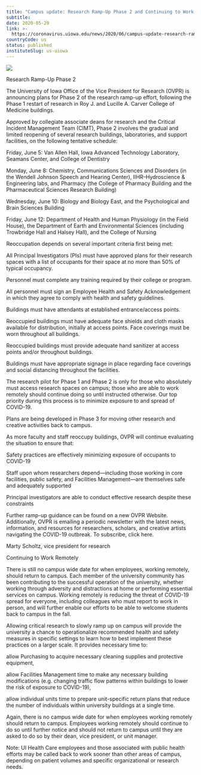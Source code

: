 ```yaml
---
title: "Campus update: Research Ramp-Up Phase 2 and Continuing to Work Remotely"
subtitle: 
date: 2020-05-29
link: >-
  https://coronavirus.uiowa.edu/news/2020/06/campus-update-research-ramp-phase-2-and-continuing-work-remotely
countryCode: us
status: published
instituteSlug: us-uiowa
---
```

![](https://coronavirus.uiowa.edu/profiles/custom/sitenow/assets/favicon.ico)

Research Ramp-Up Phase 2

The University of Iowa Office of the Vice President for Research (OVPR) is announcing plans for Phase 2 of the research ramp-up effort, following the Phase 1 restart of research in Roy J. and Lucille A. Carver College of Medicine buildings.

Approved by collegiate associate deans for research and the Critical Incident Management Team (CIMT), Phase 2 involves the gradual and limited reopening of several research buildings, laboratories, and support facilities, on the following tentative schedule:

Friday, June 5: Van Allen Hall, Iowa Advanced Technology Laboratory, Seamans Center, and College of Dentistry

Monday, June 8: Chemistry, Communications Sciences and Disorders (in the Wendell Johnson Speech and Hearing Center), IIHR–Hydroscience & Engineering labs, and Pharmacy (the College of Pharmacy Building and the Pharmaceutical Sciences Research Building)

Wednesday, June 10: Biology and Biology East, and the Psychological and Brain Sciences Building

Friday, June 12: Department of Health and Human Physiology (in the Field House), the Department of Earth and Environmental Sciences (including Trowbridge Hall and Halsey Hall), and the College of Nursing

Reoccupation depends on several important criteria first being met:

All Principal Investigators (PIs) must have approved plans for their research spaces with a list of occupants for their space at no more than 50% of typical occupancy.

Personnel must complete any training required by their college or program.

All personnel must sign an Employee Health and Safety Acknowledgement in which they agree to comply with health and safety guidelines.

Buildings must have attendants at established entrance/access points.

Reoccupied buildings must have adequate face shields and cloth masks available for distribution, initially at access points. Face coverings must be worn throughout all buildings.

Reoccupied buildings must provide adequate hand sanitizer at access points and/or throughout buildings.

Buildings must have appropriate signage in place regarding face coverings and social distancing throughout the facilities.

The research pilot for Phase 1 and Phase 2 is only for those who absolutely must access research spaces on campus; those who are able to work remotely should continue doing so until instructed otherwise. Our top priority during this process is to minimize exposure to and spread of COVID-19.

Plans are being developed in Phase 3 for moving other research and creative activities back to campus.

As more faculty and staff reoccupy buildings, OVPR will continue evaluating the situation to ensure that:

Safety practices are effectively minimizing exposure of occupants to COVID-19

Staff upon whom researchers depend—including those working in core facilities, public safety, and Facilities Management—are themselves safe and adequately supported

Principal investigators are able to conduct effective research despite these constraints

Further ramp-up guidance can be found on a new OVPR Website. Additionally, OVPR is emailing a periodic newsletter with the latest news, information, and resources for researchers, scholars, and creative artists navigating the COVID-19 outbreak. To subscribe, click here.

Marty Scholtz, vice president for research

Continuing to Work Remotely

There is still no campus wide date for when employees, working remotely, should return to campus. Each member of the university community has been contributing to the successful operation of the university, whether working through adversity and distractions at home or performing essential services on campus. Working remotely is reducing the threat of COVID-19 spread for everyone, including colleagues who must report to work in person, and will further enable our efforts to be able to welcome students back to campus in the fall.

Allowing critical research to slowly ramp up on campus will provide the university a chance to operationalize recommended health and safety measures in specific settings to learn how to best implement these practices on a larger scale. It provides necessary time to:

allow Purchasing to acquire necessary cleaning supplies and protective equipment,

allow Facilities Management time to make any necessary building modifications (e.g. changing traffic flow patterns within buildings to lower the risk of exposure to COVID-19),

allow individual units time to prepare unit-specific return plans that reduce the number of individuals within university buildings at a single time.

Again, there is no campus wide date for when employees working remotely should return to campus. Employees working remotely should continue to do so until further notice and should not return to campus until they are asked to do so by their dean, vice president, or unit manager.

Note: UI Health Care employees and those associated with public health efforts may be called back to work sooner than other areas of campus, depending on patient volumes and specific organizational or research needs.